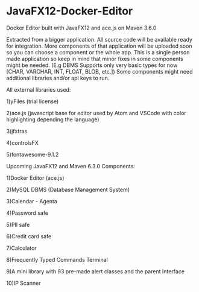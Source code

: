 # JavaFX12-Docker-Editor
Docker Editor built with JavaFX12 and ace.js on Maven 3.6.0  

Extracted from a bigger application. All source code will be available ready for integration. More components of that application
will be uploaded soon so you can choose a component or the whole app. This is a single person made application so keep in mind that
minor fixes in some components might be needed. (E.g DBMS Supports only very basic types for now [CHAR, VARCHAR, INT, FLOAT, BLOB,
etc.]) Some components might need additional libraries and/or api keys to run. 

All external libraries used:

1)yFiles (trial license)

2)ace.js (javascript base for editor used by Atom and VSCode with color highlighting depending the language)

3)jfxtras

4)controlsFX

5)fontawesome-9.1.2

Upcoming JavaFX12 and Maven 6.3.0 Components:

1)Docker Editor (ace.js)

2)MySQL DBMS (Database Management System)

3)Calendar - Agenta

4)Password safe

5)PII safe

6)Credit card safe

7)Calculator

8)Frequently Typed Commands Terminal

9)A mini library with 93 pre-made alert classes and the parent Interface

10)IP Scanner
